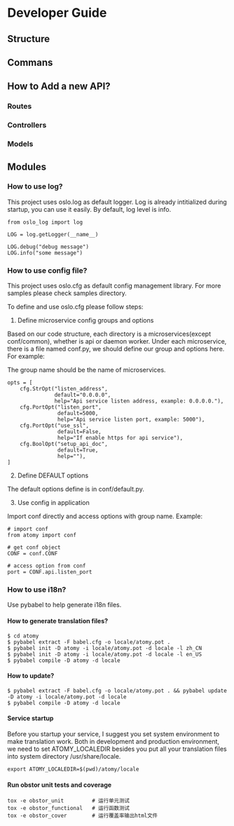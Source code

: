 # Developer Guide

## Structure

## Commans

## How to Add a new API?

### Routes

### Controllers

### Models

## Modules

### How to use log?

This project uses oslo.log as default logger. Log is already intitialized during startup, you can use it easily. By default, log level is info.

```
from oslo_log import log

LOG = log.getLogger(__name__)

LOG.debug("debug message")
LOG.info("some message")
```

### How to use config file?

This project uses oslo.cfg as default config management library. For more samples please check samples directory.

To define and use oslo.cfg please follow steps:

1. Define microservice config groups and options

Based on our code structure, each directory is a microservices(except conf/common), whether is api or daemon worker. Under each microservice, there is a file named conf.py, we should define our group and options here. For example:

The group name should be the name of microservices.

```
opts = [
    cfg.StrOpt("listen_address",
               default="0.0.0.0",
               help="Api service listen address, example: 0.0.0.0."),
    cfg.PortOpt("listen_port",
                default=5000,
                help="Api service listen port, example: 5000"),
    cfg.PortOpt("use_ssl",
                default=False,
                help="If enable https for api service"),
    cfg.BoolOpt("setup_api_doc",
                default=True,
                help=""),
]
```

2. Define DEFAULT options

The default options define is in conf/default.py.

3. Use config in application

Import conf directly and access options with group name. Example:

```
# import conf
from atomy import conf

# get conf object
CONF = conf.CONF

# access option from conf
port = CONF.api.listen_port
```

### How to use i18n?

Use pybabel to help generate i18n files.

#### How to generate translation files?

    $ cd atomy
    $ pybabel extract -F babel.cfg -o locale/atomy.pot .
    $ pybabel init -D atomy -i locale/atomy.pot -d locale -l zh_CN
    $ pybabel init -D atomy -i locale/atomy.pot -d locale -l en_US
    $ pybabel compile -D atomy -d locale

#### How to update?

    $ pybabel extract -F babel.cfg -o locale/atomy.pot . && pybabel update -D atomy -i locale/atomy.pot -d locale
    $ pybabel compile -D atomy -d locale

#### Service startup

Before you startup your service, I suggest you set system environment to make translation work. Both in development and production environment, we need to set ATOMY_LOCALEDIR besides you put all your translation files into system directory /usr/share/locale.

    export ATOMY_LOCALEDIR=$(pwd)/atomy/locale


#### Run obstor unit tests and coverage
```shell
tox -e obstor_unit         # 运行单元测试
tox -e obstor_functional   # 运行函数测试
tox -e obstor_cover        # 运行覆盖率输出html文件
```
